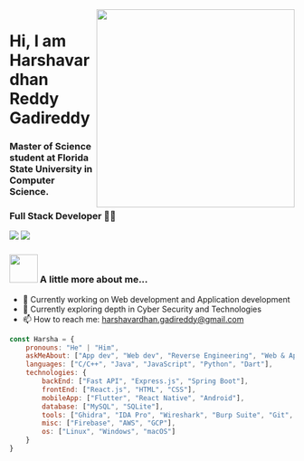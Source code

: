 
<img align='right' src="https://images-wixmp-ed30a86b8c4ca887773594c2.wixmp.com/f/54e22943-53d9-4b8a-b1e1-3948599d7a0c/ddtzgt7-cf657113-ba31-46f7-8ed9-fa1da8e57879.png/v1/fill/w_1280,h_720,q_80,strp/btw_i_use_arch_by_noorwach_ddtzgt7-fullview.jpg?token=eyJ0eXAiOiJKV1QiLCJhbGciOiJIUzI1NiJ9.eyJzdWIiOiJ1cm46YXBwOjdlMGQxODg5ODIyNjQzNzNhNWYwZDQxNWVhMGQyNmUwIiwiaXNzIjoidXJuOmFwcDo3ZTBkMTg4OTgyMjY0MzczYTVmMGQ0MTVlYTBkMjZlMCIsIm9iaiI6W1t7ImhlaWdodCI6Ijw9NzIwIiwicGF0aCI6IlwvZlwvNTRlMjI5NDMtNTNkOS00YjhhLWIxZTEtMzk0ODU5OWQ3YTBjXC9kZHR6Z3Q3LWNmNjU3MTEzLWJhMzEtNDZmNy04ZWQ5LWZhMWRhOGU1Nzg3OS5wbmciLCJ3aWR0aCI6Ijw9MTI4MCJ9XV0sImF1ZCI6WyJ1cm46c2VydmljZTppbWFnZS5vcGVyYXRpb25zIl19.5qoeu--byalmC5ZyYVbmNAZ7lw2Ahw8TQFob2zFIicc" width="350">

# Hi, I am Harshavardhan Reddy Gadireddy

### Master of Science student at Florida State University in Computer Science.
### Full Stack Developer 👨‍💻

[![](https://img.shields.io/badge/LinkedIn-Harshavardhan%20Reddy%20Gadireddy-blue)](https://www.linkedin.com/in/harsha-vardhan-reddy-gadireddy/)
[![](https://img.shields.io/badge/GMail-harshavardhan.gadireddy%40gmail.com-red)](mailto:harshavardhan.gadireddy@gmail.com)


### <img src="https://media.giphy.com/media/VgCDAzcKvsR6OM0uWg/giphy.gif" width="50"> A little more about me...  


- 🔭 Currently working on Web development and Application development
- 🌱 Currently exploring depth in Cyber Security and Technologies
- 📫 How to reach me: harshavardhan.gadireddy@gmail.com

```javascript
const Harsha = {
    pronouns: "He" | "Him",
    askMeAbout: ["App dev", "Web dev", "Reverse Engineering", "Web & App Security", "Tech"],
    languages: ["C/C++", "Java", "JavaScript", "Python", "Dart"],
    technologies: {
        backEnd: ["Fast API", "Express.js", "Spring Boot"],
        frontEnd: ["React.js", "HTML", "CSS"],
        mobileApp: ["Flutter", "React Native", "Android"],
        database: ["MySQL", "SQLite"],
        tools: ["Ghidra", "IDA Pro", "Wireshark", "Burp Suite", "Git", "JSON", "XML", "Google Protocol Buffers"],
        misc: ["Firebase", "AWS", "GCP"],
        os: ["Linux", "Windows", "macOS"]
    }
}
```
